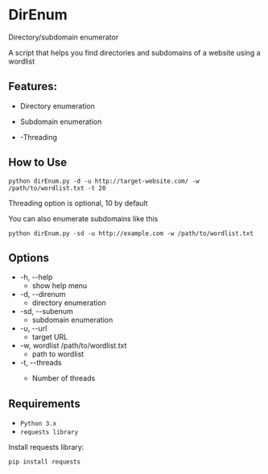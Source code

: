 # DirEnum
Directory/subdomain enumerator

A script that helps you find directories and subdomains of a website using a wordlist

## Features:

- Directory enumeration

- Subdomain enumeration

- -Threading

## How to Use
```
python dirEnum.py -d -u http://target-website.com/ -w /path/to/wordlist.txt -t 20
```
Threading option is optional, 10 by default

You can also enumerate subdomains like this
```
python dirEnum.py -sd -u http://example.com -w /path/to/wordlist.txt
```

## Options

- -h, --help
  - show help menu
- -d,	--direnum
  - directory enumeration
- -sd, --subenum
  - subdomain enumeration
- -u, --url
  - target URL
- -w, wordlist /path/to/wordlist.txt
  - path to wordlist
- -t, --threads <int>
  - Number of threads

## Requirements

- `Python 3.x`
- `requests library`

Install requests library:
```
pip install requests
```
